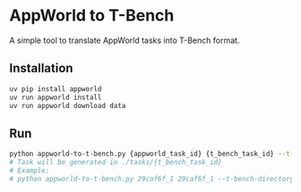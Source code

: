 # AppWorld to T-Bench

A simple tool to translate AppWorld tasks into T-Bench format.

## Installation

```bash
uv pip install appworld
uv run appworld install
uv run appworld download data
```

## Run

```bash
python appworld-to-t-bench.py {appworld_task_id} {t_bench_task_id} --t-bench-directory .
# Task will be generated in ./tasks/{t_bench_task_id}
# Example:
# python appworld-to-t-bench.py 29caf6f_1 29caf6f_1 --t-bench-directory .
```
